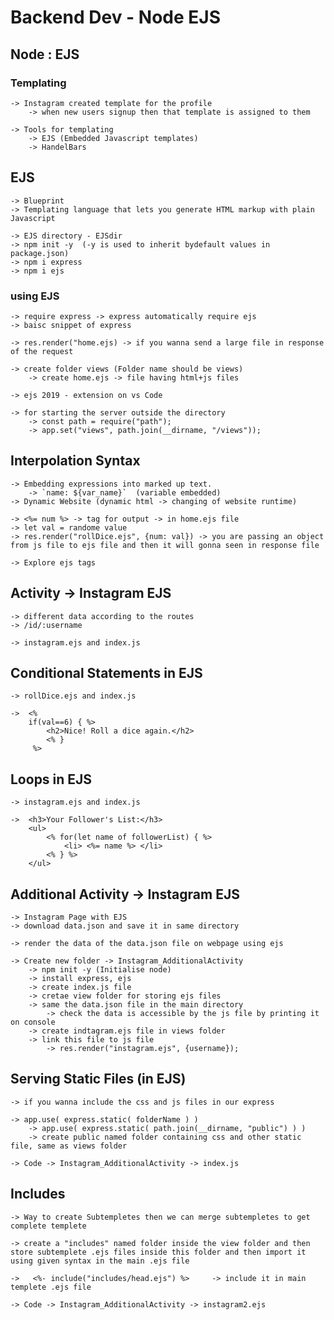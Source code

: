 # Backend Dev - Node EJS

## Node : EJS

### Templating
    -> Instagram created template for the profile
        -> when new users signup then that template is assigned to them

    -> Tools for templating
        -> EJS (Embedded Javascript templates)
        -> HandelBars

## EJS
    -> Blueprint
    -> Templating language that lets you generate HTML markup with plain Javascript

    -> EJS directory - EJSdir
    -> npm init -y  (-y is used to inherit bydefault values in package.json)
    -> npm i express
    -> npm i ejs


### using EJS
    -> require express -> express automatically require ejs
    -> baisc snippet of express

    -> res.render("home.ejs) -> if you wanna send a large file in response of the request

    -> create folder views (Folder name should be views)
        -> create home.ejs -> file having html+js files

    -> ejs 2019 - extension on vs Code

    -> for starting the server outside the directory
        -> const path = require("path");
        -> app.set("views", path.join(__dirname, "/views"));

## Interpolation Syntax
    -> Embedding expressions into marked up text.
        -> `name: ${var_name}`  (variable embedded)
    -> Dynamic Website (dynamic html -> changing of website runtime)

    -> <%= num %> -> tag for output -> in home.ejs file
    -> let val = randome value
    -> res.render("rollDice.ejs", {num: val}) -> you are passing an object from js file to ejs file and then it will gonna seen in response file

    -> Explore ejs tags 

## Activity -> Instagram EJS
    -> different data according to the routes
    -> /id/:username

    -> instagram.ejs and index.js


## Conditional Statements in EJS
    -> rollDice.ejs and index.js

    ->  <% 
        if(val==6) { %>   
            <h2>Nice! Roll a dice again.</h2>
            <% } 
         %>


## Loops in EJS
    -> instagram.ejs and index.js

    ->  <h3>Your Follower's List:</h3>
        <ul>
            <% for(let name of followerList) { %>
                <li> <%= name %> </li>
            <% } %>
        </ul>


## Additional Activity -> Instagram EJS
    -> Instagram Page with EJS
    -> download data.json and save it in same directory
    
    -> render the data of the data.json file on webpage using ejs

    -> Create new folder -> Instagram_AdditionalActivity
        -> npm init -y (Initialise node)
        -> install express, ejs
        -> create index.js file 
        -> cretae view folder for storing ejs files
        -> same the data.json file in the main directory
            -> check the data is accessible by the js file by printing it on console
        -> create indtagram.ejs file in views folder
        -> link this file to js file
            -> res.render("instagram.ejs", {username});


## Serving Static Files (in EJS)
    -> if you wanna include the css and js files in our express

    -> app.use( express.static( folderName ) )
        -> app.use( express.static( path.join(__dirname, "public") ) )
        -> create public named folder containing css and other static file, same as views folder

    -> Code -> Instagram_AdditionalActivity -> index.js


## Includes
    -> Way to create Subtempletes then we can merge subtempletes to get complete templete
    
    -> create a "includes" named folder inside the view folder and then store subtemplete .ejs files inside this folder and then import it using given syntax in the main .ejs file

    ->   <%- include("includes/head.ejs") %>     -> include it in main templete .ejs file

    -> Code -> Instagram_AdditionalActivity -> instagram2.ejs